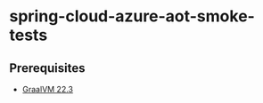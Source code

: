# spring-cloud-azure-aot-smoke-tests

## Prerequisites
- [GraalVM 22.3](https://github.com/graalvm/graalvm-ce-builds/releases/tag/vm-22.3.0)
